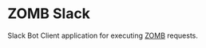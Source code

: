 # ZOMB Slack

Slack Bot Client application for executing [ZOMB](https://github.com/shrimpza/zomb/)
requests.

